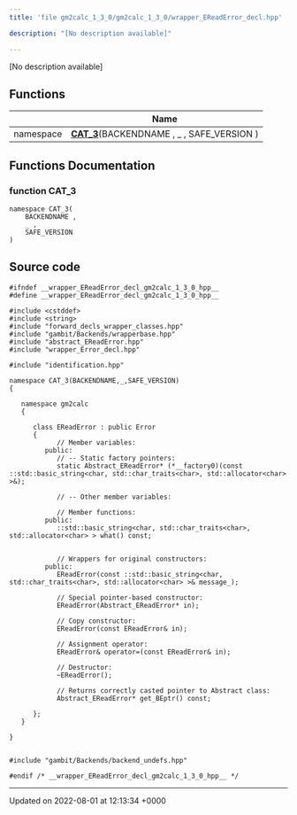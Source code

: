 ```yaml
---
title: 'file gm2calc_1_3_0/gm2calc_1_3_0/wrapper_EReadError_decl.hpp'

description: "[No description available]"

---
```







[No description available]

## Functions

|                | Name           |
| -------------- | -------------- |
| namespace | **[CAT_3](/documentation/code/files/gm2calc__1__3__0_2wrapper__ereaderror__decl_8hpp/#function-cat-3)**(BACKENDNAME , _ , SAFE_VERSION ) |


## Functions Documentation

### function CAT_3

```
namespace CAT_3(
    BACKENDNAME ,
    _ ,
    SAFE_VERSION 
)
```




## Source code

```
#ifndef __wrapper_EReadError_decl_gm2calc_1_3_0_hpp__
#define __wrapper_EReadError_decl_gm2calc_1_3_0_hpp__

#include <cstddef>
#include <string>
#include "forward_decls_wrapper_classes.hpp"
#include "gambit/Backends/wrapperbase.hpp"
#include "abstract_EReadError.hpp"
#include "wrapper_Error_decl.hpp"

#include "identification.hpp"

namespace CAT_3(BACKENDNAME,_,SAFE_VERSION)
{
   
   namespace gm2calc
   {
      
      class EReadError : public Error
      {
            // Member variables: 
         public:
            // -- Static factory pointers: 
            static Abstract_EReadError* (*__factory0)(const ::std::basic_string<char, std::char_traits<char>, std::allocator<char> >&);
      
            // -- Other member variables: 
      
            // Member functions: 
         public:
            ::std::basic_string<char, std::char_traits<char>, std::allocator<char> > what() const;
      
      
            // Wrappers for original constructors: 
         public:
            EReadError(const ::std::basic_string<char, std::char_traits<char>, std::allocator<char> >& message_);
      
            // Special pointer-based constructor: 
            EReadError(Abstract_EReadError* in);
      
            // Copy constructor: 
            EReadError(const EReadError& in);
      
            // Assignment operator: 
            EReadError& operator=(const EReadError& in);
      
            // Destructor: 
            ~EReadError();
      
            // Returns correctly casted pointer to Abstract class: 
            Abstract_EReadError* get_BEptr() const;
      
      };
   }
   
}


#include "gambit/Backends/backend_undefs.hpp"

#endif /* __wrapper_EReadError_decl_gm2calc_1_3_0_hpp__ */
```


-------------------------------

Updated on 2022-08-01 at 12:13:34 +0000
